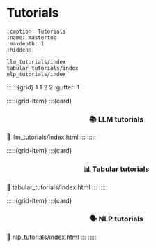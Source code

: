 # Tutorials
```{toctree}
:caption: Tutorials
:name: mastertoc
:maxdepth: 1
:hidden:

llm_tutorials/index
tabular_tutorials/index
nlp_tutorials/index
```

::::::{grid} 1 1 2 2
:gutter: 1

:::::{grid-item}
:::{card} <h3><center>📚  LLM tutorials</center></h3>
:link: llm_tutorials/index.html
:::
:::::

:::::{grid-item}
:::{card} <h3><center>📊  Tabular tutorials</center></h3>
:link: tabular_tutorials/index.html
:::
:::::

:::::{grid-item}
:::{card} <h3><center>🗣️ NLP tutorials</center></h3>
:link: nlp_tutorials/index.html
:::
:::::
